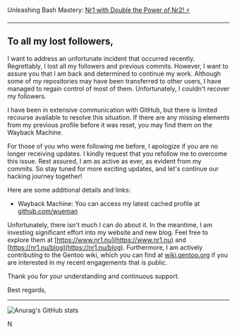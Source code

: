 Unleashing Bash Mastery: [Nr1 with Double the Power of Nr2! ⚡️](https://wakatime.com/leaders/language/bash)

***

## To all my lost followers, 

I want to address an unfortunate incident that occurred recently. Regrettably, I lost all my followers and previous commits. However, I want to assure you that I am back and determined to continue my work. Although some of my repositories may have been transferred to other users, I have managed to regain control of most of them. Unfortunately, I couldn't recover my followers.

I have been in extensive communication with GitHub, but there is limited recourse available to resolve this situation. If there are any missing elements from my previous profile before it was reset, you may find them on the Wayback Machine.

For those of you who were following me before, I apologize if you are no longer receiving updates. I kindly request that you refollow me to overcome this issue. Rest assured, I am as active as ever, as evident from my commits. So stay tuned for more exciting updates, and let's continue our hacking journey together!

Here are some additional details and links:

- Wayback Machine: You can access my latest cached profile at [github.com/wueman](https://web.archive.org/web/20230324173042/https://github.com/wuseman/)

Unfortunately, there isn't much I can do about it. In the meantime, I am investing significant effort into my website and new blog. Feel free to explore them at [https://www.nr1.nu](https://www.nr1.nu) and [https://nr1.nu/blog](https://nr1.nu/blog). Furthermore, I am actively contributing to the Gentoo wiki, which you can find at [wiki.gentoo.org](https://wiki.gentoo.org/wiki/Special:Contributions/Wuseman) if you are interested in my recent engagements that is public.


Thank you for your understanding and continuous support.

Best regards,

***

![Anurag's GitHub stats](https://github-readme-stats.vercel.app/api?username=wuseman&show_icons=true&theme=transparent)

N
